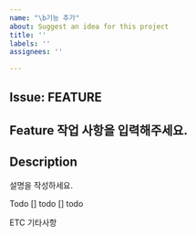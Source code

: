 ```yaml
---
name: "\b기능 추가"
about: Suggest an idea for this project
title: ''
labels: ''
assignees: ''

---
```


## Issue: FEATURE 

## Feature 작업 사항을 입력해주세요.

## Description

설명을 작성하세요.

Todo
[] todo
[] todo

ETC
기타사항
